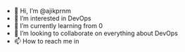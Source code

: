 - 👋 Hi, I’m @ajikprnm
- 👀 I’m interested in DevOps
- 🌱 I’m currently learning from 0
- 💞️ I’m looking to collaborate on everything about DevOps
- 📫 How to reach me in

<!---
ajikprnm/ajikprnm is a ✨ special ✨ repository because its `README.md` (this file) appears on your GitHub profile.
You can click the Preview link to take a look at your changes.
--->
